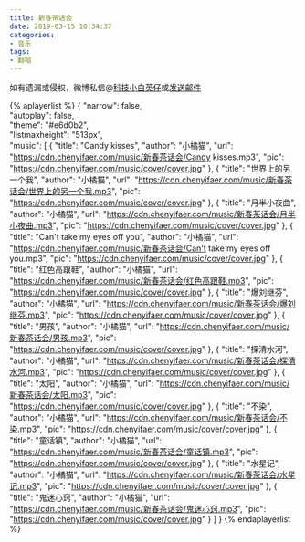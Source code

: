 ```yaml
---
title: 新春茶话会
date: 2019-03-15 10:34:37
categories:
- 音乐
tags:
- 翻唱
---
```


如有遗漏或侵权，微博私信@<a href="https://weibo.com/kjxbyz" target="_blank">科技小白英仔</a>或<a href="mailto:kjxbyz@163.com" target="_blank">发送邮件</a>

<!--more-->

{% aplayerlist %}
{
    "narrow": false,                          
    "autoplay": false,                         
    "theme": "#e6d0b2",	  
    "listmaxheight": "513px",                    
    "music": [
        {
            "title": "Candy kisses",
            "author": "小橘猫",
            "url": "https://cdn.chenyifaer.com/music/新春茶话会/Candy kisses.mp3",
            "pic": "https://cdn.chenyifaer.com/music/cover/cover.jpg"
        },
        {
            "title": "世界上的另一个我",
            "author": "小橘猫",
            "url": "https://cdn.chenyifaer.com/music/新春茶话会/世界上的另一个我.mp3",
            "pic": "https://cdn.chenyifaer.com/music/cover/cover.jpg"
        },
        {
            "title": "月半小夜曲",
            "author": "小橘猫",
            "url": "https://cdn.chenyifaer.com/music/新春茶话会/月半小夜曲.mp3",
            "pic": "https://cdn.chenyifaer.com/music/cover/cover.jpg"
        },
        {
            "title": "Can't take my eyes off you",
            "author": "小橘猫",
            "url": "https://cdn.chenyifaer.com/music/新春茶话会/Can't take my eyes off you.mp3",
            "pic": "https://cdn.chenyifaer.com/music/cover/cover.jpg"
        },
        {
            "title": "红色高跟鞋",
            "author": "小橘猫",
            "url": "https://cdn.chenyifaer.com/music/新春茶话会/红色高跟鞋.mp3",
            "pic": "https://cdn.chenyifaer.com/music/cover/cover.jpg"
        },
        {
            "title": "爆刘继芬",
            "author": "小橘猫",
            "url": "https://cdn.chenyifaer.com/music/新春茶话会/爆刘继芬.mp3",
            "pic": "https://cdn.chenyifaer.com/music/cover/cover.jpg"
        },
        {
            "title": "男孩",
            "author": "小橘猫",
            "url": "https://cdn.chenyifaer.com/music/新春茶话会/男孩.mp3",
            "pic": "https://cdn.chenyifaer.com/music/cover/cover.jpg"
        },
        {
            "title": "探清水河",
            "author": "小橘猫",
            "url": "https://cdn.chenyifaer.com/music/新春茶话会/探清水河.mp3",
            "pic": "https://cdn.chenyifaer.com/music/cover/cover.jpg"
        },
        {
            "title": "太阳",
            "author": "小橘猫",
            "url": "https://cdn.chenyifaer.com/music/新春茶话会/太阳.mp3",
            "pic": "https://cdn.chenyifaer.com/music/cover/cover.jpg"
        },
        {
            "title": "不染",
            "author": "小橘猫",
            "url": "https://cdn.chenyifaer.com/music/新春茶话会/不染.mp3",
            "pic": "https://cdn.chenyifaer.com/music/cover/cover.jpg"
        },
        {
            "title": "童话镇",
            "author": "小橘猫",
            "url": "https://cdn.chenyifaer.com/music/新春茶话会/童话镇.mp3",
            "pic": "https://cdn.chenyifaer.com/music/cover/cover.jpg"
        },
        {
            "title": "水星记",
            "author": "小橘猫",
            "url": "https://cdn.chenyifaer.com/music/新春茶话会/水星记.mp3",
            "pic": "https://cdn.chenyifaer.com/music/cover/cover.jpg"
        },
        {
            "title": "鬼迷心窍",
            "author": "小橘猫",
            "url": "https://cdn.chenyifaer.com/music/新春茶话会/鬼迷心窍.mp3",
            "pic": "https://cdn.chenyifaer.com/music/cover/cover.jpg"
        }
    ]
}
{% endaplayerlist %}

